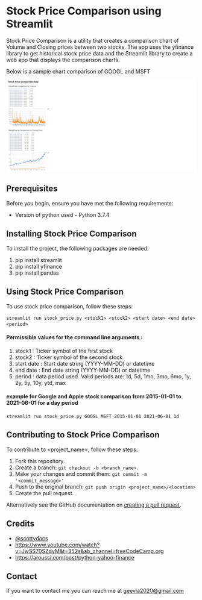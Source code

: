 # Stock Price Comparison using Streamlit


Stock Price Comparison is a utility that creates a comparison chart of Volume and Closing prices between two stocks. The app uses the yfinance library to get historical stock price data and the Streamlit library to create a web app that displays the comparison charts.

Below is a sample chart comparison of GOOGL and MSFT

![alt text](https://github.com/agvar/Python-data-apps/blob/9cbb0804094a7cb5cd10127d6748c6fdf529b388/stock_price/stock_price_displayjpg.jpg)

## Prerequisites

Before you begin, ensure you have met the following requirements:
* Version of python used - Python 3.7.4

## Installing Stock Price Comparison

To install the project, the following packages are needed:

1. pip install streamlit
2. pip install yfinance
3. pip install pandas

## Using Stock Price Comparison

To use stock price comparison, follow these steps:

```
streamlit run stock_price.py <stock1> <stock2> <start date> <end date> <period>
```
#### Permissible values for the command line arguments :
1. stock1 : Ticker symbol of the first stock
2. stock2 : Ticker symbol of the second stock
3. start date : Start date string (YYYY-MM-DD) or datetime
4. end date : End date string (YYYY-MM-DD) or datetime
5. period : data period used .Valid periods are: 1d, 5d, 1mo, 3mo, 6mo, 1y, 2y, 5y, 10y, ytd, max

#### example for Google and Apple stock comparison from 2015-01-01 to 2021-06-01 for a day period
```
streamlit run stock_price.py GOOGL MSFT 2015-01-01 2021-06-01 1d
```

## Contributing to Stock Price Comparison
To contribute to <project_name>, follow these steps:

1. Fork this repository.
2. Create a branch: `git checkout -b <branch_name>`.
3. Make your changes and commit them: `git commit -m '<commit_message>'`
4. Push to the original branch: `git push origin <project_name>/<location>`
5. Create the pull request.

Alternatively see the GitHub documentation on [creating a pull request](https://help.github.com/en/github/collaborating-with-issues-and-pull-requests/creating-a-pull-request).

## Credits
* [@scottydocs](https://github.com/scottydocs)
* https://www.youtube.com/watch?v=JwSS70SZdyM&t=352s&ab_channel=freeCodeCamp.org
* https://aroussi.com/post/python-yahoo-finance

## Contact

If you want to contact me you can reach me at geevia2020@gmail.com
